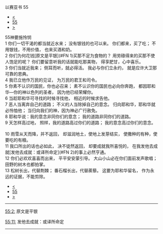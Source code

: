 ﻿





 以赛亚书 55




* [<](bible/ISA54.md)
* [55](bible/ISA.md)
* [>](bible/ISA56.md)



 
55神要施怜悯  
1 你们一切干渴的都当就近水来； 没有银钱的也可以来。 你们都来，买了吃； 不用银钱，不用价值， 也来买酒和奶。  
2 你们为何花钱[原文是平银](#FN
1)买那不足为食物的？ 用劳碌得来的买那不使人饱足的呢？ 你们要留意听我的话就能吃那美物， 得享肥甘，心中喜乐。  
3 你们当就近我来； 侧耳而听，就必得活。 我必与你们立永约， 就是应许大卫那可靠的恩典。  
4 我已立他作万民的见证， 为万民的君王和司令。  
5 你素不认识的国民，你也必召来； 素不认识你的国民也必向你奔跑， 都因耶和华—你的神以色列的圣者， 因为他已经荣耀你。     
6 当趁耶和华可寻找的时候寻找他， 相近的时候求告他。  
7 恶人当离弃自己的道路； 不义的人当除掉自己的意念。 归向耶和华，耶和华就必怜恤他； 当归向我们的神，因为神必广行赦免。  
8 耶和华说：我的意念非同你们的意念； 我的道路非同你们的道路。  
9 天怎样高过地， 照样，我的道路高过你们的道路； 我的意念高过你们的意念。     
10 雨雪从天而降，并不返回， 却滋润地土，使地上发芽结实， 使撒种的有种，使要吃的有粮。  
11 我口所出的话也必如此， 决不徒然返回， 却要成就我所喜悦的， 在我发他去成就[发他去成就：或译所命定](#FN
2)的事上必然亨通。  
12 你们必欢欢喜喜而出来， 平平安安蒙引导。 大山小山必在你们面前发声歌唱； 田野的树木也都拍掌。  
13 松树长出，代替荆棘； 番石榴长出，代替蒺藜。 这要为耶和华留名， 作为永远的证据，不能剪除。 
* [<](bible/ISA54.md)
* [55](bible/ISA.md)
* [>](bible/ISA56.md)





---


[55:2:](#V2)
原文是平银


[55:11:](#V11)
发他去成就：或译所命定




---









